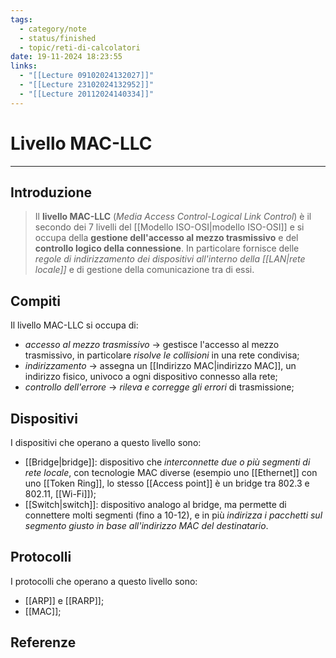 ```yaml
---
tags:
  - category/note
  - status/finished
  - topic/reti-di-calcolatori
date: 19-11-2024 18:23:55
links:
  - "[[Lecture 09102024132027]]"
  - "[[Lecture 23102024132952]]"
  - "[[Lecture 20112024140334]]"
---
```

# Livello MAC-LLC
---
## Introduzione
> Il **livello MAC-LLC** (_Media Access Control-Logical Link Control_) è il secondo dei 7 livelli del [[Modello ISO-OSI|modello ISO-OSI]] e si occupa della **gestione dell'accesso al mezzo trasmissivo** e del **controllo logico della connessione**. In particolare fornisce delle _regole di indirizzamento dei dispositivi all'interno della [[LAN|rete locale]]_ e di gestione della comunicazione tra di essi.

## Compiti
Il livello MAC-LLC si occupa di:
- _accesso al mezzo trasmissivo_ -> gestisce l'accesso al mezzo trasmissivo, in particolare _risolve le collisioni_ in una rete condivisa;
- _indirizzamento_ -> assegna un [[Indirizzo MAC|indirizzo MAC]], un indirizzo fisico, univoco a ogni dispositivo connesso alla rete;
- _controllo dell'errore_ -> _rileva e corregge gli errori_ di trasmissione;

## Dispositivi
I dispositivi che operano a questo livello sono:
- [[Bridge|bridge]]: dispositivo che _interconnette due o più segmenti di rete locale_, con tecnologie MAC diverse (esempio uno [[Ethernet]] con uno [[Token Ring]], lo stesso [[Access point]] è un bridge tra 802.3 e 802.11, [[Wi-Fi]]);
- [[Switch|switch]]: dispositivo analogo al bridge, ma permette di connettere molti segmenti (fino a 10-12), e in più _indirizza i pacchetti sul segmento giusto in base all'indirizzo MAC del destinatario_.

## Protocolli
I protocolli che operano a questo livello sono:
- [[ARP]] e [[RARP]];
- [[MAC]];

## Referenze